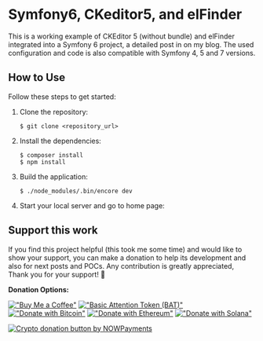 # Symfony6, CKeditor5, and elFinder

This is a working example of CKEditor 5 (without bundle) and elFinder integrated into a Symfony 6 project, a detailed post in on my blog.
The used configuration and code is also compatible with Symfony 4, 5 and 7 versions.

## How to Use

Follow these steps to get started:

1. Clone the repository:
   ```
   $ git clone <repository_url>
   ```

2. Install the dependencies:
   ```
   $ composer install
   $ npm install
   ```

3. Build the application:
   ```
   $ ./node_modules/.bin/encore dev
   ```
4. Start your local server and go to home page:

   

   
## Support this work

If you find this project helpful (this took me some time)  and would like to show your support, you can make a donation to help its development and also for next posts and POCs. Any contribution is greatly appreciated, Thank you for your support! 🙏

**Donation Options:**

[!["Buy Me a Coffee"](https://img.shields.io/badge/Donate-Buy%20Me%20a%20Coffee-yellow?logo=buy-me-a-coffee)](https://www.buymeacoffee.com/stoorm)
[!["Basic Attention Token (BAT)"](https://img.shields.io/badge/Donate-BAT-FB542B?logo=basicattentiontoken)](https://publishers.basicattentiontoken.org/c/gXIFvu55i9)
[!["Donate with Bitcoin"](https://img.shields.io/badge/Donate-Bitcoin-F7931A?logo=bitcoin)](YOUR_BITCOIN_ADDRESS)
[!["Donate with Ethereum"](https://img.shields.io/badge/Donate-Ethereum-3C3C3D?logo=ethereum)](YOUR_ETHEREUM_ADDRESS)
[!["Donate with Solana"](https://img.shields.io/badge/Donate-Solana-1A1919?logo=solana)](YOUR_SOLANA_ADDRESS)

[![Crypto donation button by NOWPayments](https://nowpayments.io/images/embeds/donation-button-black.svg)](https://nowpayments.io/donation?api_key=2EFVWSJ-R1A4JTD-NHXZH4G-GB8M0V4&source=lk_donation&medium=referral)


